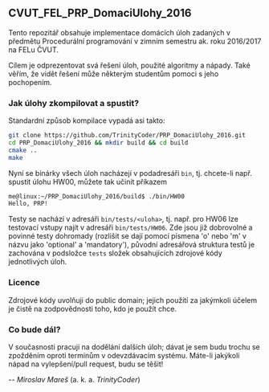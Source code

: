 ## CVUT_FEL_PRP_DomaciUlohy_2016

Tento repozitář obsahuje implementace domácích úloh zadaných v předmětu
Procedurální programování v zimním semestru ak. roku 2016/2017 na FELu ČVUT.

Cílem je odprezentovat svá řešení úloh, použité algoritmy a nápady. Také věřím,
že vidět řešení může některým studentům pomoci s jeho pochopením.

### Jak úlohy zkompilovat a spustit?

Standardní způsob kompilace vypadá asi takto:

```bash
git clone https://github.com/TrinityCoder/PRP_DomaciUlohy_2016.git
cd PRP_DomaciUlohy_2016 && mkdir build && cd build
cmake ..
make
```

Nyní se binárky všech úloh nacházejí v podadresáři `bin`, tj. chcete-li např. spustit
úlohu HW00, můžete tak učinit příkazem

```bash
me@linux:~/PRP_DomaciUlohy_2016/build$ ./bin/HW00
Hello, PRP!
```

Testy se nachází v adresáři `bin/tests/<uloha>`, tj. např. pro HW06 lze testovací vstupy
najít v adresáři `bin/tests/HW06`. Zde jsou již dobrovolné a povinné testy dohromady
(rozlišit se dají pomocí písmena 'o' nebo 'm' v názvu jako 'optional' a 'mandatory'),
původní adresářová struktura testů je zachována v podsložce `tests` složek obsahujících
zdrojové kódy jednotlivých úloh.

### Licence

Zdrojové kódy uvolňuji do public domain; jejich použití za jakýmkoli účelem
je čistě na zodpovědnosti toho, kdo je použít chce.

### Co bude dál?

V současnosti pracuji na dodělání dalších úloh; dávat je sem budu trochu se zpožděním
oproti termínům v odevzdávacím systému. Máte-li jakýkoli nápad na vylepšení/pull request,
budu se těšit!

-- *Miroslav Mareš* (a. k. a. *TrinityCoder*)
